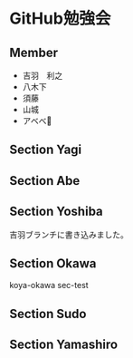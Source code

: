 # GitHub勉強会

## Member

* 吉羽　利之
* 八木下
* 須藤
* 山城
* アベべ👶

## Section Yagi

## Section Abe

## Section Yoshiba
吉羽ブランチに書き込みました。

## Section Okawa
koya-okawa
sec-test

## Section Sudo

## Section Yamashiro
